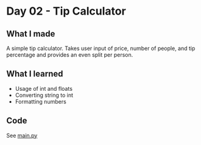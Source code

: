 # Day 02 - Tip Calculator

## What I made
A simple tip calculator. Takes user input of price, number of people, and tip percentage and provides an even split per person.

## What I learned
- Usage of int and floats
- Converting string to int
- Formatting numbers

## Code
See [main.py](main.py)